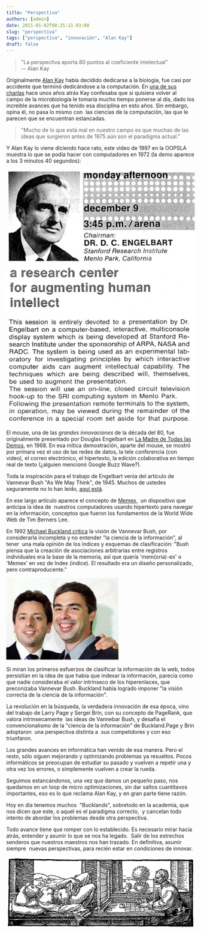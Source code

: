 ```yaml
---
title: "Perspectiva"
authors: [admin]
date: 2011-01-02T08:25:11-03:00
slug: "perspectiva"
tags: ["perspectiva", "innovación", "Alan Kay"]
draft: false
---
```


> "La perspectiva aporta 80 puntos al coeficiente intelectual"\
> -- Alan Kay

Originalmente [Alan Kay](/blog/2010/05/alan-kay.html)
había decidido dedicarse a la biología, fue casi por accidente que
terminó dedicándose a la computación. En [una de sus
charlas](http://www.windley.com/archives/2006/02/alan_kay_is_com.shtml)
hace unos años atrás Kay confesaba que si quisiera volver al campo de la
microbiología le tomaría mucho tiempo ponerse al día, dado los increible
avances que ha tenido esa disciplina en esto años. Sin embargo, opina
él, no pasa lo mismo con  las ciencias de la computación, las que le
parecen que se encuentran estancadas.

> "Mucho de lo que está mal en nuestro campo es que muchas de las ideas
> que surgieron antes de 1975 aún son el paradigma actual."

Y Alan Kay lo viene diciendo hace rato, este video de 1997 en la OOPSLA
muestra lo que se podía hacer con computadores en 1972 (la demo aparece
a los 3 minutos 40 segundos):

![](dce1968conferenceannouncement.jpg)

El mouse, una de las *grandes innovaciones* de la década del 80, fue
originalmente presentado por Douglas Engelbart en [La Madre de Todas las
Demos](http://www.dougengelbart.org/firsts/dougs-1968-demo.html), en
1968. En esa mítica demostración, aparte del mouse, se mostró por
primara vez el uso de las redes de datos, la tele conferencia (con
video), el correo electrónico, el hipertexto, la edición colaborativa en
tiempo real de texto (¿alguien mencionó Google Buzz Wave?).

Toda la inspiración para el trabajo de Engelbart venía del artículo de
Vannevar Bush "As We May Think", de 1945. Muchos de ustedes
seguramente no lo han leido, [aquí
está](http://www.theatlantic.com/magazine/archive/1945/07/as-we-may-think/3881/).

En ese largo artículo aparece el concepto de
[Memex](http://en.wikipedia.org/wiki/Memex),  un dispositivo que
anticipa la idea de  nuestros computadores usando hipertexto para
navegar en la información, conceptos que fueron los fundamentos de la
World Wide Web de Tim Berners Lee.

En 1992 [Michael Buckland
critica](http://people.ischool.berkeley.edu/~buckland/goldbush.html) la
visión de Vannevar Bush, por considerarla incompleta y no entender "la
ciencia de la información", al tener  una mala opinión de los indices y
esquemas de clasificación: "Bush piensa que la creación de asociaciones
arbitrarias entre registros individuales era la base de la memoria, así
que quería \'mem(oria)-ex\' o \'Memex\' en vez de Index (indice). El
resultado era un diseño personalizado, pero contraproducente."

![](sergey-brin-larry-page-300x218.jpg)

Si miran los primeros esfuerzos de clasificar la información de la web,
todos persistían en la idea de que había que indexar la información,
parecía como que nadie consideraba el valor intrínseco de los
hiperenlaces, que preconizaba Vannevar Bush. Buckland había logrado
imponer "la visión correcta de la ciencia de la información".

La revolución en la búsqueda, la verdadera innovación de esa época, vino
del trabajo de Larry Page y Sergei Brin, con su concepto de PageRank,
que valora intrinsecamente  las ideas de Vannebar Bush, y desafía el
convencionalismo de la "ciencia de la información" de Buckland.Page y
Brin adoptaron  una perspectiva distinta a  sus competidores y con eso
triunfaron.

Los grandes avances en informática han venido de esa manera. Pero el
resto, sólo siguen mejorando y optimizando problemas ya resueltos. Pocos
informáticos se preocupan de estudiar su pasado y vuelven a repetir una
y otra vez los errores, o simplemente vuelven a crear la rueda.

Seguimos estancándonos, una vez que damos un pequeño paso, nos quedamos
en un loop de micro optimizaciones, sin dar saltos cuantitavos
importantes, eso es lo que reclama Alan Kay, y en gran parte tiene
razón.

Hoy en día tenemos muchos  "Bucklands", sobretodo en la academia, que
nos dicen que este, o aquel es el paradigma correcto,  y cancelan todo
intento de abordar los problemas desde otra perspectiva.

Todo avance tiene que romper con lo establecido. Es necesario mirar
hacia atrás, entender y asumir lo que se nos ha legado.  Salir de los
estrechos senderos que nuestros maestros nos han trazado. En definitiva,
asumir siempre  nuevas perspectivas, para recién estar en condiciones de
innovar.

![](durero-perspectiva.gif)
